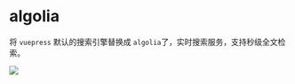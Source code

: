 # algolia 

将 `vuepress` 默认的搜索引擎替换成 `algolia`了，实时搜索服务，支持秒级全文检索。

![](https://0.z.wiki/images/20220416/896f1fd45836482486484fff4e560d38.png)

